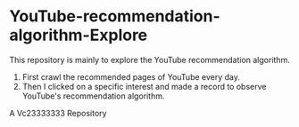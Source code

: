 # YouTube-recommendation-algorithm-Explore

This repository is mainly to explore the YouTube recommendation algorithm. 

1. First crawl the recommended pages of YouTube every day.
2. Then I clicked on a specific interest and made a record to observe YouTube's recommendation algorithm.

A Vc23333333 Repository
